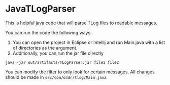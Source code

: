 # JavaTLogParser

This is helpful java code that will parse TLog files to readable messages.

You can run the code the following ways: <br/>
1. You can open the project in Eclipse or Intellij and run Main.java with a list of directories as the argument. <br/>
2. Additionally, you can run the jar file directly <br/>

`java -jar out/artifacts/TLogParser.jar file1 file2`

You can modify the filter to only look for certain messages. All changes should be made in `src/com/o3dr/tlog/Main.java`
